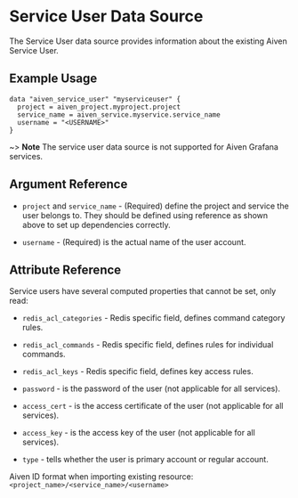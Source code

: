 # Service User Data Source

The Service User data source provides information about the existing Aiven Service User.

## Example Usage

```hcl
data "aiven_service_user" "myserviceuser" {
  project = aiven_project.myproject.project
  service_name = aiven_service.myservice.service_name
  username = "<USERNAME>"
}
```

~> **Note** The service user data source is not supported for Aiven Grafana services.

## Argument Reference

* `project` and `service_name` - (Required) define the project and service the user belongs to. They should be defined
  using reference as shown above to set up dependencies correctly.

* `username` - (Required) is the actual name of the user account.

## Attribute Reference

Service users have several computed properties that cannot be set, only read:

* `redis_acl_categories` - Redis specific field, defines command category rules.

* `redis_acl_commands` - Redis specific field, defines rules for individual commands.

* `redis_acl_keys` - Redis specific field, defines key access rules.

* `password` - is the password of the user (not applicable for all services).

* `access_cert` - is the access certificate of the user (not applicable for all services).

* `access_key` - is the access key of the user (not applicable for all services).

* `type` - tells whether the user is primary account or regular account.

Aiven ID format when importing existing resource: `<project_name>/<service_name>/<username>`